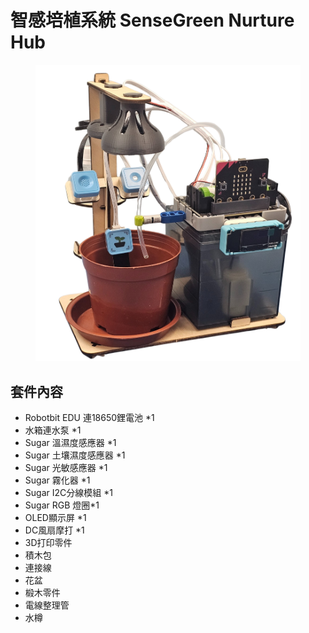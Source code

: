# 智感培植系統 SenseGreen Nurture Hub

<figure><img src="../.gitbook/assets/1.png" alt=""><figcaption></figcaption></figure>

## 套件內容

* Robotbit EDU 連18650鋰電池 \*1
* 水箱連水泵 \*1
* Sugar 溫濕度感應器 \*1
* Sugar 土壤濕度感應器 \*1
* Sugar 光敏感應器 \*1
* Sugar 霧化器 \*1
* Sugar I2C分線模組 \*1
* Sugar RGB 燈圈\*1
* OLED顯示屏 \*1
* DC風扇摩打 \*1
* 3D打印零件
* 積木包
* 連接線
* 花盆
* 椴木零件
* 電線整理管
* 水樽

